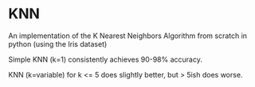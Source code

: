 # KNN
An implementation of the K Nearest Neighbors Algorithm from scratch in python (using the Iris dataset)

Simple KNN (k=1) consistently achieves 90-98% accuracy.

KNN (k=variable) for k <= 5 does slightly better, but > 5ish does worse.
